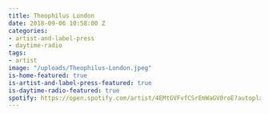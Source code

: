 ```yaml
---
title: Theophilus London
date: 2018-09-06 10:58:00 Z
categories:
- artist-and-label-press
- daytime-radio
tags:
- artist
image: "/uploads/Theophilus-London.jpeg"
is-home-featured: true
is-artist-and-label-press-featured: true
is-daytime-radio-featured: true
spotify: https://open.spotify.com/artist/4EMtGVFvfCSrEmWaGV0roE?autoplay=true&v=A
---
```


